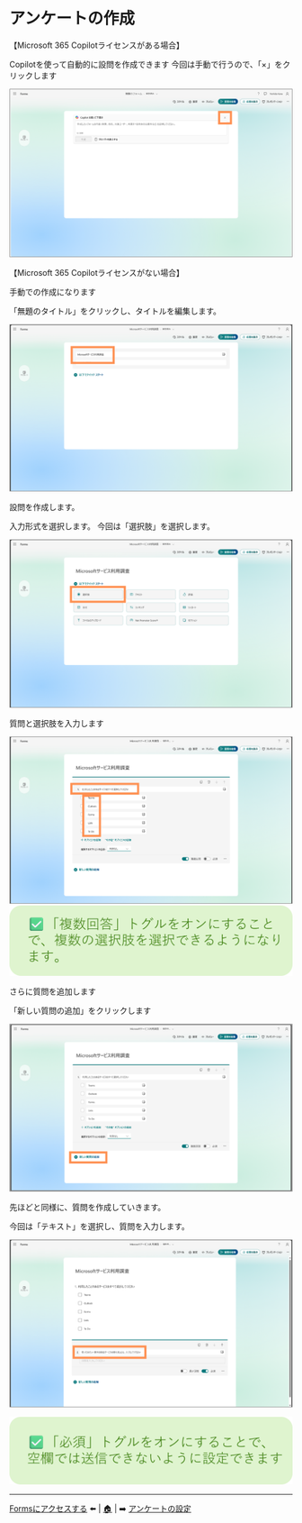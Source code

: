 # アンケートの作成

【Microsoft 365 Copilotライセンスがある場合】

Copilotを使って自動的に設問を作成できます
今回は手動で行うので、「×」をクリックします

![alt text](img/スライド9画像.png)

【Microsoft 365 Copilotライセンスがない場合】

手動での作成になります

「無題のタイトル」をクリックし、タイトルを編集します。

![alt text](img/スライド10画像.png)

設問を作成します。

入力形式を選択します。
今回は「選択肢」を選択します。

![alt text](img/スライド11画像.png)

質問と選択肢を入力します

![alt text](img/スライド12の画像.png)
![alt text](img/スライド12の画像2.png)

さらに質問を追加します

「新しい質問の追加」をクリックします

![alt text](img/スライド13の画像.png)

先ほどと同様に、質問を作成していきます。

今回は「テキスト」を選択し、質問を入力します。

![alt text](img/スライド14の画像.png)

![alt text](img/スライド14の画像2.png)

---
 [Formsにアクセスする](./01_access.md) ⬅️ | [🏠](00_README.md) | ➡️ [アンケートの設定](./03_setting.md)